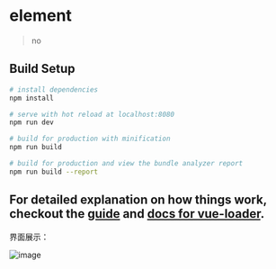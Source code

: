 # element

> no

## Build Setup

``` bash
# install dependencies
npm install

# serve with hot reload at localhost:8080
npm run dev

# build for production with minification
npm run build

# build for production and view the bundle analyzer report
npm run build --report
```

For detailed explanation on how things work, checkout the [guide](http://vuejs-templates.github.io/webpack/) and [docs for vue-loader](http://vuejs.github.io/vue-loader).
---------------------------------------------------------------------------------------------------
界面展示：

![image](http://thumbnail0.baidupcs.com/thumbnail/24fff87823cd461843538512476129ae?fid=740926287-250528-621096285683296&time=1501196400&rt=sh&sign=FDTAER-DCb740ccc5511e5e8fedcff06b081203-W0mCA9huSQT7lhBpawohuiGhlB8%3D&expires=8h&chkv=0&chkbd=0&chkpc=&dp-logid=4831379458889281098&dp-callid=0&size=c710_u400&quality=100&vuk=-&ft=video)
